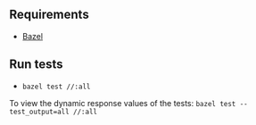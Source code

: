 ## Requirements
- [Bazel](https://bazel.build/)

## Run tests
- `bazel test //:all`

To view the dynamic response values of the tests:
`bazel test --test_output=all //:all`